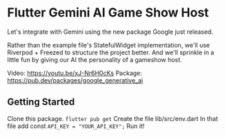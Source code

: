 # Flutter Gemini AI Game Show Host

Let's integrate with Gemini using the new package Google just released. 

Rather than the example file's StatefulWidget implementation, we'll use Riverpod + Freezed to structure the project better. And we'll sprinkle in a little fun by giving our AI the personality of a gameshow host.

Video: https://youtu.be/xJ-Nr6H0cKs
Package: https://pub.dev/packages/google_generative_ai

## Getting Started

Clone this package.
`flutter pub get`
Create the file lib/src/env.dart
In that file add const `API_KEY = "YOUR_API_KEY";`
Run it!